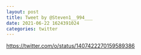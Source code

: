 ```yaml
--- 
layout: post 
title: Tweet by @Steven1__994___ 
date: 2021-06-22 1624391024 
categories: twitter 
--- 
```

https://twitter.com/o/status/1407422270159589386
